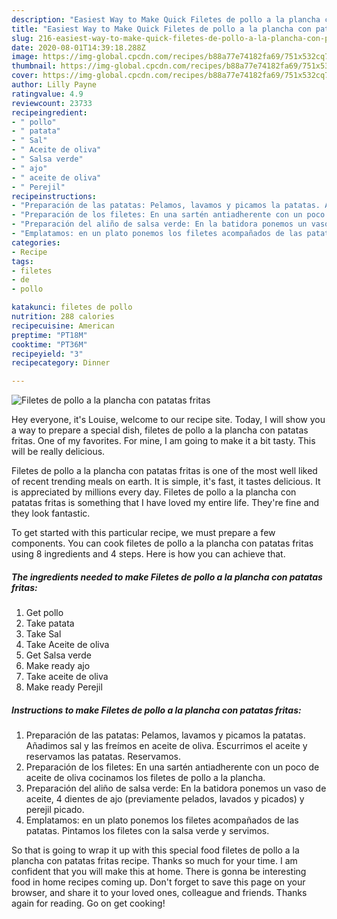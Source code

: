 ```yaml
---
description: "Easiest Way to Make Quick Filetes de pollo a la plancha con patatas fritas"
title: "Easiest Way to Make Quick Filetes de pollo a la plancha con patatas fritas"
slug: 216-easiest-way-to-make-quick-filetes-de-pollo-a-la-plancha-con-patatas-fritas
date: 2020-08-01T14:39:18.288Z
image: https://img-global.cpcdn.com/recipes/b88a77e74182fa69/751x532cq70/filetes-de-pollo-a-la-plancha-con-patatas-fritas-foto-principal.jpg
thumbnail: https://img-global.cpcdn.com/recipes/b88a77e74182fa69/751x532cq70/filetes-de-pollo-a-la-plancha-con-patatas-fritas-foto-principal.jpg
cover: https://img-global.cpcdn.com/recipes/b88a77e74182fa69/751x532cq70/filetes-de-pollo-a-la-plancha-con-patatas-fritas-foto-principal.jpg
author: Lilly Payne
ratingvalue: 4.9
reviewcount: 23733
recipeingredient:
- " pollo"
- " patata"
- " Sal"
- " Aceite de oliva"
- " Salsa verde"
- " ajo"
- " aceite de oliva"
- " Perejil"
recipeinstructions:
- "Preparación de las patatas: Pelamos, lavamos y picamos la patatas. Añadimos sal y las freímos en aceite de oliva. Escurrimos el aceite y reservamos las patatas. Reservamos."
- "Preparación de los filetes: En una sartén antiadherente con un poco de aceite de oliva cocinamos los filetes de pollo a la plancha."
- "Preparación del aliño de salsa verde: En la batidora ponemos un vaso de aceite, 4 dientes de ajo (previamente pelados, lavados y picados) y perejil picado."
- "Emplatamos: en un plato ponemos los filetes acompañados de las patatas. Pintamos los filetes con la salsa verde y servimos."
categories:
- Recipe
tags:
- filetes
- de
- pollo

katakunci: filetes de pollo 
nutrition: 288 calories
recipecuisine: American
preptime: "PT18M"
cooktime: "PT36M"
recipeyield: "3"
recipecategory: Dinner

---
```



![Filetes de pollo a la plancha con patatas fritas](https://img-global.cpcdn.com/recipes/b88a77e74182fa69/751x532cq70/filetes-de-pollo-a-la-plancha-con-patatas-fritas-foto-principal.jpg)

Hey everyone, it's Louise, welcome to our recipe site. Today, I will show you a way to prepare a special dish, filetes de pollo a la plancha con patatas fritas. One of my favorites. For mine, I am going to make it a bit tasty. This will be really delicious.

Filetes de pollo a la plancha con patatas fritas is one of the most well liked of recent trending meals on earth. It is simple, it's fast, it tastes delicious. It is appreciated by millions every day. Filetes de pollo a la plancha con patatas fritas is something that I have loved my entire life. They're fine and they look fantastic.




To get started with this particular recipe, we must prepare a few components. You can cook filetes de pollo a la plancha con patatas fritas using 8 ingredients and 4 steps. Here is how you can achieve that.

<!--inarticleads1-->

##### The ingredients needed to make Filetes de pollo a la plancha con patatas fritas:

1. Get  pollo
1. Take  patata
1. Take  Sal
1. Take  Aceite de oliva
1. Get  Salsa verde
1. Make ready  ajo
1. Take  aceite de oliva
1. Make ready  Perejil




<!--inarticleads2-->

##### Instructions to make Filetes de pollo a la plancha con patatas fritas:

1. Preparación de las patatas: Pelamos, lavamos y picamos la patatas. Añadimos sal y las freímos en aceite de oliva. Escurrimos el aceite y reservamos las patatas. Reservamos.
1. Preparación de los filetes: En una sartén antiadherente con un poco de aceite de oliva cocinamos los filetes de pollo a la plancha.
1. Preparación del aliño de salsa verde: En la batidora ponemos un vaso de aceite, 4 dientes de ajo (previamente pelados, lavados y picados) y perejil picado.
1. Emplatamos: en un plato ponemos los filetes acompañados de las patatas. Pintamos los filetes con la salsa verde y servimos.




So that is going to wrap it up with this special food filetes de pollo a la plancha con patatas fritas recipe. Thanks so much for your time. I am confident that you will make this at home. There is gonna be interesting food in home recipes coming up. Don't forget to save this page on your browser, and share it to your loved ones, colleague and friends. Thanks again for reading. Go on get cooking!
